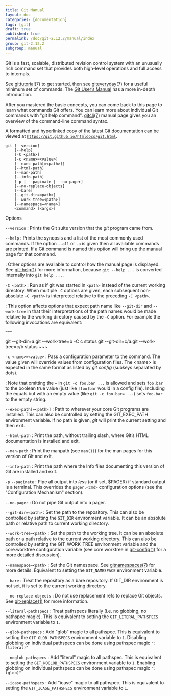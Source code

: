 ```yaml
---
title: Git Manual
layout: doc
categories: [documentation]
tags: [git]
draft: true
published: true
permalink: /doc/git-2.12.2/manual/index
group: git-2.12.2
subgroup: manual
---
```


Git is a fast, scalable, distributed revision control system with an unusually rich command set that provides both high-level operations and full access to internals.

See [gittutorial(7)](https://www.kernel.org/pub/software/scm/git/docs/gittutorial.html) to get started, then see [giteveryday(7)](https://www.kernel.org/pub/software/scm/git/docs/giteveryday.html) for a useful minimum set of commands. The [Git User’s Manual](https://www.kernel.org/pub/software/scm/git/docs/user-manual.html) has a more in-depth introduction.

After you mastered the basic concepts, you can come back to this page to learn what commands Git offers. You can learn more about individual Git commands with "git help command". [gitcli(7)](https://www.kernel.org/pub/software/scm/git/docs/gitcli.html) manual page gives you an overview of the command-line command syntax.

A formatted and hyperlinked copy of the latest Git documentation can be viewed at [`https://git.github.io/htmldocs/git.html`](https://git.github.io/htmldocs/git.html).

    git [--version]
        [--help]
        [-C <path>]
        [-c <name>=<value>]
        [--exec-path[=<path>]]
        [--html-path]
        [--man-path]
        [--info-path]
        [-p | --paginate | --no-pager]
        [--no-replace-objects]
        [--bare]
        [--git-dir=<path>]
        [--work-tree=<path>]
        [--namespace=<name>]
        <command> [<args>]

Options

`--version`
: Prints the Git suite version that the *git* program came from.

`--help`
: Prints the synopsis and a list of the most commonly used commands. If the option `--all` or `-a` is given then all available commands are printed. If a Git command is named this option will bring up the manual page for that command.

: Other options are available to control how the manual page is displayed. See [git-help(1)](https://www.kernel.org/pub/software/scm/git/docs/git-help.html) for more information, because `git --help ...` is converted internally into `git help ...`.

`-C <path>`
: Run as if git was started in `<path>` instead of the current working directory. When multiple `-C` options are given, each subsequent non-absolute `-C <path>` is interpreted relative to the preceding `-C <path>`.

: This option affects options that expect path name like `--git-dir` and `--work-tree` in that their interpretations of the path names would be made relative to the working directory caused by the `-C` option. For example the following invocations are equivalent:

    ~~~
git --git-dir=a.git --work-tree=b -C c status
git --git-dir=c/a.git --work-tree=c/b status
    ~~~

`-c <name>=<value>`
: Pass a configuration parameter to the command. The value given will override values from configuration files. The &lt;name&gt; is expected in the same format as listed by *git config* (subkeys separated by dots).

: Note that omitting the `=` in `git -c foo.bar ...` is allowed and sets `foo.bar` to the boolean true value (just like `[foo]bar` would in a config file). Including the equals but with an empty value (like `git -c foo.bar= ...`) sets `foo.bar` to the empty string.

`--exec-path[=<path>]`
: Path to wherever your core Git programs are installed. This can also be controlled by setting the GIT\_EXEC\_PATH environment variable. If no path is given, *git* will print the current setting and then exit.

`--html-path`
: Print the path, without trailing slash, where Git’s HTML documentation is installed and exit.

`--man-path`
: Print the manpath (see `man(1)`) for the man pages for this version of Git and exit.

`--info-path`
: Print the path where the Info files documenting this version of Git are installed and exit.

`-p`
`--paginate`
: Pipe all output into *less* (or if set, $PAGER) if standard output is a terminal. This overrides the `pager.<cmd>` configuration options (see the "Configuration Mechanism" section).

`--no-pager`
: Do not pipe Git output into a pager.

`--git-dir=<path>`
: Set the path to the repository. This can also be controlled by setting the `GIT_DIR` environment variable. It can be an absolute path or relative path to current working directory.

`--work-tree=<path>`
: Set the path to the working tree. It can be an absolute path or a path relative to the current working directory. This can also be controlled by setting the GIT\_WORK\_TREE environment variable and the core.worktree configuration variable (see core.worktree in [git-config(1)](https://www.kernel.org/pub/software/scm/git/docs/git-config.html) for a more detailed discussion).

`--namespace=<path>`
: Set the Git namespace. See [gitnamespaces(7)](https://www.kernel.org/pub/software/scm/git/docs/gitnamespaces.html) for more details. Equivalent to setting the `GIT_NAMESPACE` environment variable.

`--bare`
: Treat the repository as a bare repository. If GIT\_DIR environment is not set, it is set to the current working directory.

`--no-replace-objects`
: Do not use replacement refs to replace Git objects. See [git-replace(1)](https://www.kernel.org/pub/software/scm/git/docs/git-replace.html) for more information.

`--literal-pathspecs`
: Treat pathspecs literally (i.e. no globbing, no pathspec magic). This is equivalent to setting the `GIT_LITERAL_PATHSPECS` environment variable to `1`.

`--glob-pathspecs`
: Add "glob" magic to all pathspec. This is equivalent to setting the `GIT_GLOB_PATHSPECS` environment variable to `1`. Disabling globbing on individual pathspecs can be done using pathspec magic `":(literal)"`

`--noglob-pathspecs`
: Add "literal" magic to all pathspec. This is equivalent to setting the `GIT_NOGLOB_PATHSPECS` environment variable to `1`. Enabling globbing on individual pathspecs can be done using pathspec magic `":(glob)"`

`--icase-pathspecs`
: Add "icase" magic to all pathspec. This is equivalent to setting the `GIT_ICASE_PATHSPECS` environment variable to `1`.
